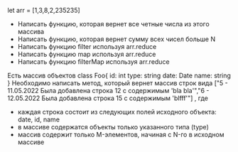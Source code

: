 let arr = [1,3,8,2,235235]

- Написать функцию, которая вернет все четные числа из этого массива
- Написать функцию, которая вернет сумму всех чисел больше N
- Написать функцию filter используя arr.reduce
- Написать функцию map используя arr.reduce
- Написать функцию filterMap используя arr.reduce

Есть массив объектов
class Foo{
id: int
type: string
date: Date
name: string
}
Необходимо написать метод, который вернет массив строк вида
["5 - 11.05.2022 Была добавлена строка 12 с содержимым 'bla bla'","6 - 12.05.2022 Была
добавлена строка 15 с содержимым 'blfff'"]
, где

- каждая строка состоит из следующих полей исходного объекта: date, id, name
- в массиве содержатся объекты только указанного типа (type)
- массив содержит только M-элементов, начиная с N-го в исходном массиве
